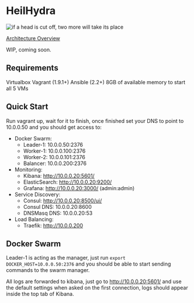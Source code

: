 HeilHydra
=========

![if a head is cut off, two more will take its place](https://upload.wikimedia.org/wikipedia/en/thumb/4/4b/440px-HydraOrganization_Head.jpg/250px-440px-HydraOrganization_Head.jpg)

[Architecture Overview](https://docs.google.com/document/d/1l5bsWv6ARzTVkm9x84ONRJS0tzwvQeuIdP3CStg3Mro/edit#)

WIP, coming soon.

Requirements
------------

Virtualbox
Vagrant (1.9.1+)
Ansible (2.2+)
8GB of available memory to start all 5 VMs

Quick Start
-----------

Run vagrant up, wait for it to finish, once finished set your DNS to point to 10.0.0.50 and you should get access to:

* Docker Swarm:
  - Leader-1: 10.0.0.50:2376
  - Worker-1: 10.0.0.100:2376
  - Worker-2: 10.0.0.101:2376
  - Balancer: 10.0.0.200:2376
* Monitoring:
  - Kibana: http://10.0.0.20:5601/
  - ElasticSearch: http://10.0.0.20:9200/
  - Grafana: http://10.0.0.20:3000/ (admin:admin)
* Service Discovery:
  - Consul: http://10.0.0.20:8500/ui/
  - Consul DNS: 10.0.0.20:8600
  - DNSMasq DNS: 10.0.0.20:53
* Load Balancing:
  - Traefik: http://10.0.0.200

Docker Swarm
------------

Leader-1 is acting as the manager, just run `export DOCKER_HOST=10.0.0.50:2376` and you should be able to start sending
commands to the swarm manager.

All logs are forwarded to kibana, just go to http://10.0.0.20:5601/ and use the default settings when asked on the first
connection, logs should appear inside the top tab of Kibana.


